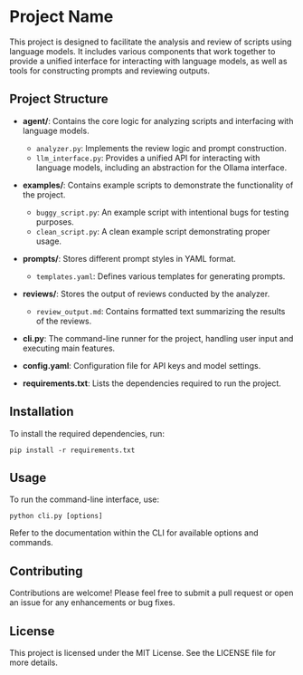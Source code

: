 # Project Name

This project is designed to facilitate the analysis and review of scripts using language models. It includes various components that work together to provide a unified interface for interacting with language models, as well as tools for constructing prompts and reviewing outputs.

## Project Structure

- **agent/**: Contains the core logic for analyzing scripts and interfacing with language models.
  - `analyzer.py`: Implements the review logic and prompt construction.
  - `llm_interface.py`: Provides a unified API for interacting with language models, including an abstraction for the Ollama interface.

- **examples/**: Contains example scripts to demonstrate the functionality of the project.
  - `buggy_script.py`: An example script with intentional bugs for testing purposes.
  - `clean_script.py`: A clean example script demonstrating proper usage.

- **prompts/**: Stores different prompt styles in YAML format.
  - `templates.yaml`: Defines various templates for generating prompts.

- **reviews/**: Stores the output of reviews conducted by the analyzer.
  - `review_output.md`: Contains formatted text summarizing the results of the reviews.

- **cli.py**: The command-line runner for the project, handling user input and executing main features.

- **config.yaml**: Configuration file for API keys and model settings.

- **requirements.txt**: Lists the dependencies required to run the project.

## Installation

To install the required dependencies, run:

```
pip install -r requirements.txt
```

## Usage

To run the command-line interface, use:

```
python cli.py [options]
```

Refer to the documentation within the CLI for available options and commands.

## Contributing

Contributions are welcome! Please feel free to submit a pull request or open an issue for any enhancements or bug fixes.

## License

This project is licensed under the MIT License. See the LICENSE file for more details.